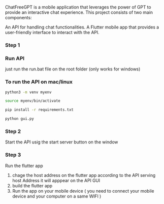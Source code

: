 ChatFreeGPT is a mobile application that leverages the power of GPT to provide an interactive chat experience. This project consists of two main components:

An API for handling chat functionalities.
A Flutter mobile app that provides a user-friendly interface to interact with the API.



### Step 1

###  Run API 

just run the run.bat file on the root folder (only works for windows)

### To run the API on mac/linux

```bash
python3 -m venv myenv
```

```bash
source myenv/bin/activate
```

```bash
pip install -r requirements.txt
```

```bash
python gui.py
```
### Step 2

Start the API usig the start server button on the window 

### Step 3

Run the flutter app 

1. chage the host address on the flutter app according to the API serving host Address it will apppear on the API GUI
2. build the flutter app
3. Run the app on your mobile device (
you need to connect your mobile device and your computer on a same WIFI )


